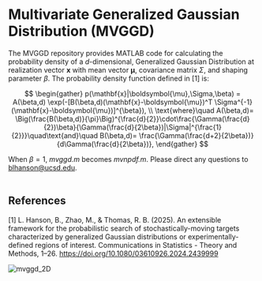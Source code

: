 # Multivariate Generalized Gaussian Distribution (MVGGD)
The MVGGD repository provides MATLAB code for calculating the probability density of a *d*-dimensional, Generalized Gaussian Distribution at realization vector $\boldsymbol{x}$ with mean vector $\boldsymbol{\mu}$, covariance matrix $\Sigma$, and shaping parameter $\beta$. The probability density function defined in [1] is:  <br>

$$
\begin{gather}
    p(\mathbf{x}|\boldsymbol{\mu},\Sigma,\beta) =  A(\beta,d)
    \exp(-[B(\beta,d)(\mathbf{x}-\boldsymbol{\mu})^T \Sigma^{-1}(\mathbf{x}-\boldsymbol{\mu})]^{\beta}),
    \\ 
    \text{where}\quad A(\beta,d)= \Big(\frac{B(\beta,d)}{\pi}\Big)^{\frac{d}{2}}\cdot\frac{\Gamma(\frac{d}{2})\beta}{\Gamma(\frac{d}{2\beta})|\Sigma|^{\frac{1}{2}}}\quad\text{and}\quad B(\beta,d)= \frac{\Gamma(\frac{d+2}{2\beta})}{d\Gamma(\frac{d}{2\beta})}, 
\end{gather}
$$

When $\beta = 1$, *mvggd.m* becomes *mvnpdf.m*. Please direct any questions to blhanson@ucsd.edu. <br><br>

## References
[1] L. Hanson, B., Zhao, M., & Thomas, R. B. (2025). An extensible framework for the probabilistic search of stochastically-moving targets characterized by generalized Gaussian distributions or  experimentally-defined regions of interest. Communications in Statistics - Theory and Methods, 1–26. https://doi.org/10.1080/03610926.2024.2439999

![mvggd_2D](https://github.com/user-attachments/assets/13da27b3-b6f5-430d-9fb4-487800d598e9)

